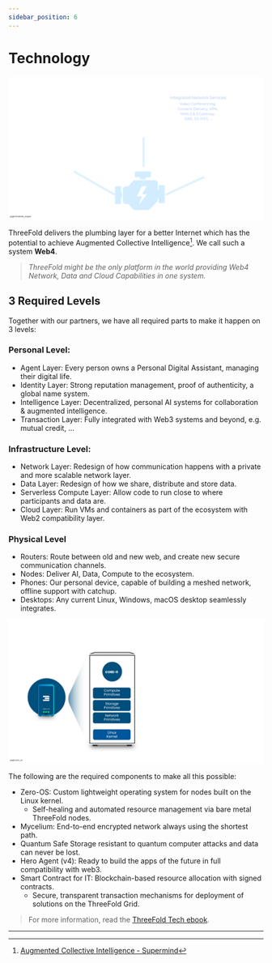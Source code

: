 ```yaml
---
sidebar_position: 6
---
```


# Technology

![](img/threefold_parts.png)


ThreeFold delivers the plumbing layer for a better Internet which has the potential to achieve Augmented Collective Intelligence[^1]. We call such a system **Web4**.

> *ThreeFold might be the only platform in the world providing Web4 Network, Data and Cloud Capabilities in one system.*

## 3 Required Levels

Together with our partners, we have all required parts to make it happen on 3 levels:

### Personal Level: 	

- Agent Layer: Every person owns a Personal Digital Assistant, managing their digital life.
- Identity Layer: Strong reputation management, proof of authenticity, a global name system.
- Intelligence Layer: Decentralized, personal AI systems for collaboration & augmented intelligence.
- Transaction Layer: Fully integrated with Web3 systems and beyond, e.g. mutual credit, … 


### Infrastructure Level:

- Network Layer: Redesign of how communication happens with a private and more scalable network layer.
- Data Layer: Redesign of how we share, distribute and store data.
- Serverless Compute Layer: Allow code to run close to where participants and data are.
- Cloud Layer: Run VMs and containers as part of the ecosystem with Web2 compatibility layer.

### Physical Level

- Routers: Route between old and new web, and create new secure communication channels.
- Nodes: Deliver AI, Data, Compute to the ecosystem.
- Phones: Our personal device, capable of building a meshed network, offline support with catchup.
- Desktops: Any current Linux, Windows, macOS desktop seamlessly integrates.


![](img/zos.png)

The following are the required components to make all this possible:

- Zero-OS: Custom lightweight operating system for nodes built on the Linux kernel.
  - Self-healing and automated resource management via bare metal ThreeFold nodes.
- Mycelium: End-to-end encrypted network always using the shortest path.
- Quantum Safe Storage resistant to quantum computer attacks and data can never be lost.
- Hero Agent (v4): Ready to build the apps of the future in full compatibility with web3. 
- Smart Contract for IT: Blockchain-based resource allocation with signed contracts.
  - Secure, transparent transaction mechanisms for deployment of solutions on the ThreeFold Grid.

> For more information, read the [ThreeFold Tech ebook](https://threefold.info/tech).

---

[^1]: [Augmented Collective Intelligence - Supermind](https://www.supermind.design/)